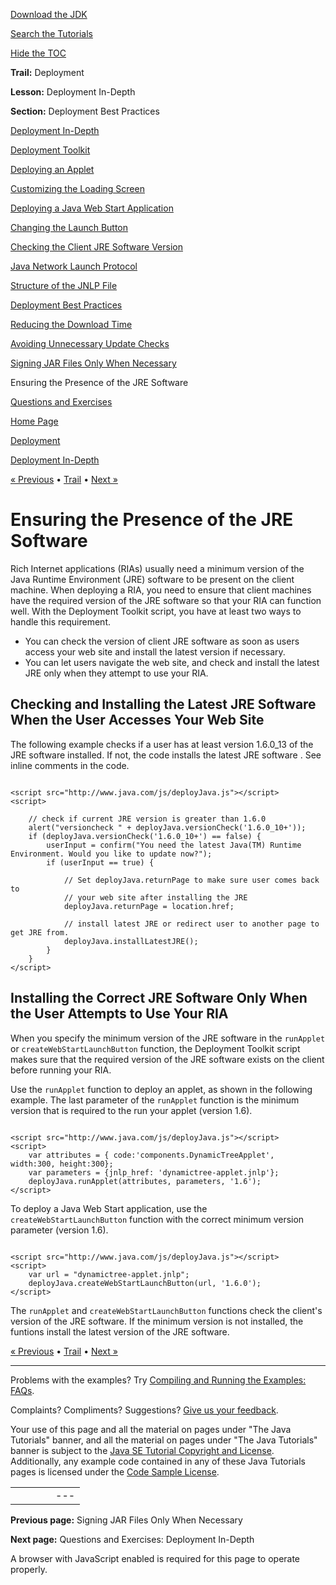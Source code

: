 [Download
the JDK](http://java.sun.com/javase/6/download.jsp)
  
[Search the
Tutorials](../../search.html)
  
[Hide the TOC](javascript:toggleLeft())

**Trail:** Deployment
  
**Lesson:** Deployment In-Depth
  
**Section:** Deployment Best Practices

[Deployment In-Depth](index.html)

[Deployment Toolkit](depltoolkit_index.html)

[Deploying an Applet](runAppletFunction.html)

[Customizing the Loading Screen](customizeLoadingScreen.html)

[Deploying a Java Web Start Application](createWebStartLaunchButtonFunction.html)

[Changing the Launch Button](changeLaunchButtonOfJWS.html)

[Checking the Client JRE Software Version](jreVersionCheck.html)

[Java Network Launch Protocol](jnlp.html)

[Structure of the JNLP File](jnlpFileSyntax.html)

[Deployment Best Practices](bestPractices.html)

[Reducing the Download Time](reducingDownloadTime.html)

[Avoiding Unnecessary Update Checks](avoidingUnnecessaryUpdateChecks.html)

[Signing JAR Files Only When Necessary](signing.html)

Ensuring the Presence of the JRE Software

[Questions and Exercises](QandE/questions.html)

[Home Page](../../index.html)
>
[Deployment](../index.html)
>
[Deployment In-Depth](index.html)

[« Previous](signing.html) • [Trail](../TOC.html) • [Next »](QandE/questions.html)

# Ensuring the Presence of the JRE Software

Rich Internet applications (RIAs) usually need a minimum version of the
Java Runtime Environment (JRE) software to be present on the client machine.
When deploying a RIA, you need to ensure that client
machines have the required version of the JRE software so that your RIA
can function well.
With the Deployment Toolkit script, you have at least two ways to handle this
requirement.

* You can check the version of client JRE software as soon as users
  access your web site and install the latest version if necessary.
* You can let users navigate the web site, and check and install the
  latest JRE only when they attempt to use your RIA.

## Checking and Installing the Latest JRE Software When the User Accesses Your Web Site

The following example checks if a user has at least version 1.6.0\_13 of the JRE software
installed. If not, the code installs the latest JRE software .
See inline comments in the code.

```

<script src="http://www.java.com/js/deployJava.js"></script>
<script>
    
    // check if current JRE version is greater than 1.6.0 
    alert("versioncheck " + deployJava.versionCheck('1.6.0_10+'));
    if (deployJava.versionCheck('1.6.0_10+') == false) {                   
        userInput = confirm("You need the latest Java(TM) Runtime Environment. Would you like to update now?");        
        if (userInput == true) {  
    
            // Set deployJava.returnPage to make sure user comes back to 
            // your web site after installing the JRE
            deployJava.returnPage = location.href;
            
            // install latest JRE or redirect user to another page to get JRE from.
            deployJava.installLatestJRE(); 
        }
    }
</script>

```

## Installing the Correct JRE Software Only When the User Attempts to Use Your RIA

When you specify the minimum version of the JRE software in the `runApplet` or
`createWebStartLaunchButton` function, the Deployment Toolkit script makes sure
that the required version of the JRE software exists on the client before running
your RIA.

Use the `runApplet` function to deploy an applet, as shown in the
following example. The last parameter of the `runApplet` function is the
minimum version that is required to the run your applet (version 1.6).

```
    
<script src="http://www.java.com/js/deployJava.js"></script>
<script>
    var attributes = { code:'components.DynamicTreeApplet',  width:300, height:300};
    var parameters = {jnlp_href: 'dynamictree-applet.jnlp'};
    deployJava.runApplet(attributes, parameters, '1.6');
</script>

```

To deploy a Java Web Start application, use the `createWebStartLaunchButton`
function with the correct minimum version parameter (version 1.6).

```

<script src="http://www.java.com/js/deployJava.js"></script>
<script>
    var url = "dynamictree-applet.jnlp";
    deployJava.createWebStartLaunchButton(url, '1.6.0');
</script>

```

The `runApplet` and `createWebStartLaunchButton`
functions check the client's version of the JRE software. If the minimum version is not
installed, the funtions install the latest version of the JRE software.

[« Previous](signing.html)
•
[Trail](../TOC.html)
•
[Next »](QandE/questions.html)

---

Problems with the examples? Try [Compiling and Running
the Examples: FAQs](../../information/run-examples.html).
  
Complaints? Compliments? Suggestions? [Give
us your feedback](http://download.oracle.com/javase/feedback.html).

Your use of this page and all the material on pages under "The Java Tutorials" banner,
and all the material on pages under "The Java Tutorials" banner is subject to the [Java SE Tutorial Copyright
and License](../../information/license.html).
Additionally, any example code contained in any of these Java
Tutorials pages is licensed under the
[Code
Sample License](http://developers.sun.com/license/berkeley_license.html).

|  |  |  |  |  |
| --- | --- | --- | --- | --- |
| |  |  | | --- | --- | | duke image | Oracle logo | | [About Oracle](http://www.oracle.com/us/corporate/index.html) | [Oracle Technology Network](http://www.oracle.com/technology/index.html) | [Terms of Service](https://www.samplecode.oracle.com/servlets/CompulsoryClickThrough?type=TermsOfService) | Copyright © 1995, 2011 Oracle and/or its affiliates. All rights reserved. |

**Previous page:** Signing JAR Files Only When Necessary
  
**Next page:** Questions and Exercises: Deployment In-Depth




A browser with JavaScript enabled is required for this page to operate properly.